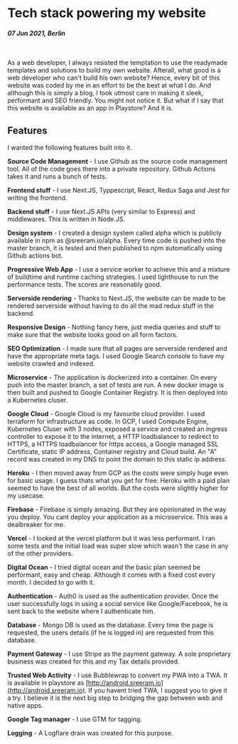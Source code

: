 # Tech stack powering my website

#### _07 Jun 2021, Berlin_

&nbsp;

As a web developer, I always resisted the temptation to use the readymade
templates and solutions to build my own website. Afterall, what good is a web
developer who can't build his own website? Hence, every bit of this website was
coded by me in an effort to be the best at what I do. And although this is
simply a blog, I took utmost care in making it sleek, performant and SEO
friendly. You might not notice it. But what if I say that this website is
available as an app in Playstore? And it is.

## Features

I wanted the following features built into it.

**Source Code Management** - I use Github as the source code management tool.
All of the code goes there into a private repository. Github Actions takes it
and runs a bunch of tests.

**Frontend stuff** - I use Next.JS, Typpescript, React, Redux Saga and Jest for
writing the frontend.

**Backend stuff** - I use Next.JS APIs (very similar to Express) and
middlewares. This is written in Node.JS.

**Design system** - I created a design system called alpha which is publicly
available in npm as @sreeram.io/alpha. Every time code is pushed into the master
branch, it is tested and then published to npm automatically using Github
actions bot.

**Progressive Web App** - I use a service worker to achieve this and a mixture
of buildtime and runtime caching strategies. I used lighthouse to run the
performance tests. The scores are reasonably good.

**Serverside rendering** - Thanks to Next.JS, the website can be made to be
rendered serverside without having to do all the mad redux stuff in the backend.

**Responsive Design** - Nothing fancy here, just media queries and stuff to make
sure that the website looks good on all form factors.

**SEO Optimization** - I made sure that all pages are serverside rendered and
have the appropriate meta tags. I used Google Search console to have my website
crawled and indexed.

**Microservice** - The application is dockerized into a container. On every push
into the master branch, a set of tests are run. A new docker image is then built
and pushed to Google Container Registry. It is then deployed into a Kubernetes
cluser.

**Google Cloud** - Google Cloud is my favourite cloud provider. I used terraform
for infrastructure as code. In GCP, I used Compute Engine, Kubernetes Cluser
with 3 nodes, exposed a service and created an ingress controller to expose it
to the internet, a HTTP loadbalancer to redirect to HTTPS, a HTTPS loadbalancer
for https access, a Google managed SSL Certificate, static IP address, Container
registry and Cloud build. An "A" record was created in my DNS to point the
domain to this static ip address.

**Heroku** - I then moved away from GCP as the costs were simply huge even for
basic usage. I guess thats what you get for free. Heroku with a paid plan seemed
to have the best of all worlds. But the costs were slightly higher for my
usecase.

**Firebase** - Firebase is simply amazing. But they are opinionated in the way
you deploy. You cant deploy your application as a microservice. This was a
dealbreaker for me.

**Vercel** - I looked at the vercel platform but it was less performant. I ran
some tests and the initial load was super slow which wasn't the case in any of
the other providers.

**Digital Ocean** - I tried digital ocean and the basic plan seemed be
performant, easy and cheap. Although it comes with a fixed cost every month. I
decided to go with it.

**Authentication** - Auth0 is used as the authentication provider. Once the user
successfully logs in using a social service like Google/Facebook, he is sent
back to the website where I authenticate him.

**Database** - Mongo DB is used as the database. Every time the page is
requested, the users details (if he is logged in) are requested from this
database.

**Payment Gateway** - I use Stripe as the payment gateway. A sole proprietary
business was created for this and my Tax details provided.

**Trusted Web Activity** - I use Bubblewrap to convert my PWA into a TWA. It is
available in playstore as
[http://android.sreeram.io](http://android.sreeram.io). If you havent tried TWA,
I suggest you to give it a try. I believe it is the next big step to bridging
the gap between web and native apps.

**Google Tag manager** - I use GTM for tagging.

**Logging** - A Logflare drain was created for this purpose.

&nbsp;
